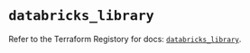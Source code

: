 # `databricks_library`

Refer to the Terraform Registory for docs: [`databricks_library`](https://registry.terraform.io/providers/databricks/databricks/1.16.0/docs/resources/library).
